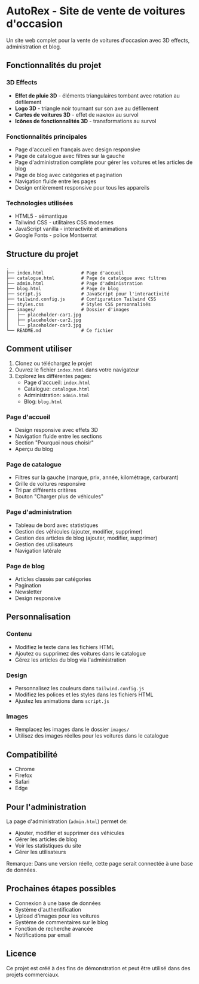 # AutoRex - Site de vente de voitures d'occasion

Un site web complet pour la vente de voitures d'occasion avec 3D effects, administration et blog.

## Fonctionnalités du projet

### 3D Effects
- **Effet de pluie 3D** - éléments triangulaires tombant avec rotation au défilement
- **Logo 3D** - triangle noir tournant sur son axe au défilement
- **Cartes de voitures 3D** - effet de наклон au survol
- **Icônes de fonctionnalités 3D** - transformations au survol

### Fonctionnalités principales
- Page d'accueil en français avec design responsive
- Page de catalogue avec filtres sur la gauche
- Page d'administration complète pour gérer les voitures et les articles de blog
- Page de blog avec catégories et pagination
- Navigation fluide entre les pages
- Design entièrement responsive pour tous les appareils

### Technologies utilisées
- HTML5 - sémantique
- Tailwind CSS - utilitaires CSS modernes
- JavaScript vanilla - interactivité et animations
- Google Fonts - police Montserrat

## Structure du projet

```
.
├── index.html              # Page d'accueil
├── catalogue.html          # Page de catalogue avec filtres
├── admin.html              # Page d'administration
├── blog.html               # Page de blog
├── script.js               # JavaScript pour l'interactivité
├── tailwind.config.js      # Configuration Tailwind CSS
├── styles.css              # Styles CSS personnalisés
├── images/                 # Dossier d'images
│   ├── placeholder-car1.jpg
│   ├── placeholder-car2.jpg
│   └── placeholder-car3.jpg
└── README.md               # Ce fichier
```

## Comment utiliser

1. Clonez ou téléchargez le projet
2. Ouvrez le fichier `index.html` dans votre navigateur
3. Explorez les différentes pages:
   - Page d'accueil: `index.html`
   - Catalogue: `catalogue.html`
   - Administration: `admin.html`
   - Blog: `blog.html`

### Page d'accueil
- Design responsive avec effets 3D
- Navigation fluide entre les sections
- Section "Pourquoi nous choisir"
- Aperçu du blog

### Page de catalogue
- Filtres sur la gauche (marque, prix, année, kilométrage, carburant)
- Grille de voitures responsive
- Tri par différents critères
- Bouton "Charger plus de véhicules"

### Page d'administration
- Tableau de bord avec statistiques
- Gestion des véhicules (ajouter, modifier, supprimer)
- Gestion des articles de blog (ajouter, modifier, supprimer)
- Gestion des utilisateurs
- Navigation latérale

### Page de blog
- Articles classés par catégories
- Pagination
- Newsletter
- Design responsive

## Personnalisation

### Contenu
- Modifiez le texte dans les fichiers HTML
- Ajoutez ou supprimez des voitures dans le catalogue
- Gérez les articles du blog via l'administration

### Design
- Personnalisez les couleurs dans `tailwind.config.js`
- Modifiez les polices et les styles dans les fichiers HTML
- Ajustez les animations dans `script.js`

### Images
- Remplacez les images dans le dossier `images/`
- Utilisez des images réelles pour les voitures dans le catalogue

## Compatibilité

- Chrome
- Firefox
- Safari
- Edge

## Pour l'administration

La page d'administration (`admin.html`) permet de:
- Ajouter, modifier et supprimer des véhicules
- Gérer les articles de blog
- Voir les statistiques du site
- Gérer les utilisateurs

Remarque: Dans une version réelle, cette page serait connectée à une base de données.

## Prochaines étapes possibles

- Connexion à une base de données
- Système d'authentification
- Upload d'images pour les voitures
- Système de commentaires sur le blog
- Fonction de recherche avancée
- Notifications par email

## Licence

Ce projet est créé à des fins de démonstration et peut être utilisé dans des projets commerciaux.